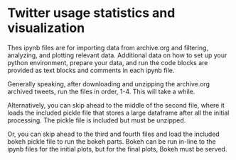 # Twitter usage statistics and visualization 

Thes ipynb files are for importing data from archive.org and filtering, analyzing, and plotting relevant data.  Additional data on how to set up your python environment, prepare your data, and run the code blocks are provided as text blocks and comments in each ipynb file.  

Generally speaking, after downloading and unzipping the archive.org archived tweets, run the files in order, 1-4.  This will take a while.  

Alternatively, you can skip ahead to the middle of the second file, where it loads the included pickle file that stores a large dataframe after all the initial processing.  The pickle file is included but must be unzipped.

Or, you can skip ahead to the third and fourth files and load the included bokeh pickle file to run the bokeh parts.  Bokeh can be run in-line to the ipynb files for the initial plots, but for the final plots, Bokeh must be served.  
